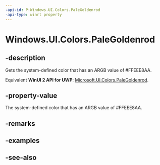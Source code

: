 ```yaml
---
-api-id: P:Windows.UI.Colors.PaleGoldenrod
-api-type: winrt property
---
```


<!-- Property syntax
public Windows.UI.Color PaleGoldenrod { get; }
-->

# Windows.UI.Colors.PaleGoldenrod

## -description

Gets the system-defined color that has an ARGB value of #FFEEE8AA.

Equivalent **WinUI 2 API for UWP**: [Microsoft.UI.Colors.PaleGoldenrod](/windows/winui/api/microsoft.ui.colors.palegoldenrod).

## -property-value

The system-defined color that has an ARGB value of #FFEEE8AA.

## -remarks

## -examples

## -see-also
